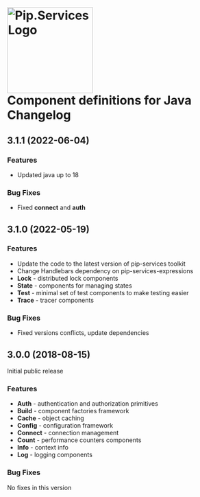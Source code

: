 # <img src="https://uploads-ssl.webflow.com/5ea5d3315186cf5ec60c3ee4/5edf1c94ce4c859f2b188094_logo.svg" alt="Pip.Services Logo" width="200"> <br/> Component definitions for Java Changelog

## <a name="3.1.1"></a> 3.1.1 (2022-06-04)

### Features
- Updated java up to 18

### Bug Fixes
* Fixed **connect** and **auth**

## <a name="3.1.0"></a> 3.1.0 (2022-05-19)

### Features
- Update the code to the latest version of pip-services toolkit
- Change Handlebars dependency on pip-services-expressions
- **Lock** -  distributed lock components
- **State** - components for managing states
- **Test** - minimal set of test components to make testing easier
- **Trace** - tracer components

### Bug Fixes
- Fixed versions conflicts, update dependencies

## <a name="3.0.0"></a> 3.0.0 (2018-08-15)

Initial public release

### Features
- **Auth** - authentication and authorization primitives
- **Build** - component factories framework
- **Cache** - object caching
- **Config** - configuration framework
- **Connect** - connection management
- **Count** - performance counters components
- **Info** - context info
- **Log** - logging components

### Bug Fixes
No fixes in this version

